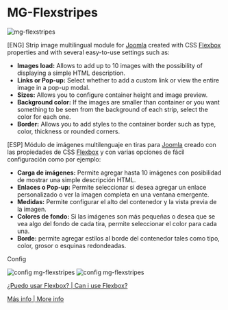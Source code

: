 # MG-Flexstripes

![mg-flexstripes](http://www.marcosgigena.ga/images/muestra-mg-flexstripes.jpg)

[ENG]
Strip image multilingual module for [Joomla](https://www.joomla.org) created with CSS [Flexbox](https://www.w3schools.com/css/css3_flexbox.asp) properties and with several easy-to-use settings such as:

- **Images load:** Allows to add up to 10 images with the possibility of displaying a simple HTML description.
- **Links or Pop-up:** Select whether to add a custom link or view the entire image in a pop-up modal.
- **Sizes:** Allows you to configure container height and image preview.
- **Background color:** If the images are smaller than container or you want something to be seen from the background of each strip, select the color for each one.
- **Border:** Allows you to add styles to the container border such as type, color, thickness or rounded corners.

[ESP]
Módulo de imágenes multilenguaje en tiras para [Joomla](https://www.joomla.org) creado con las propiedades de CSS [Flexbox](https://www.w3schools.com/css/css3_flexbox.asp) y con varias opciones de fácil configuración como por ejemplo:

- **Carga de imágenes:** Permite agregar hasta 10 imágenes con posibilidad de mostrar una simple descripción HTML.
- **Enlaces o Pop-up:** Permite seleccionar si desea agregar un enlace personalizado o ver la imagen completa en una ventana emergente.
- **Medidas:** Permite configurar el alto del contenedor y la vista previa de la imagen.
- **Colores de fondo:** Si las imágenes son más pequeñas o desea que se vea algo del fondo de cada tira, permite seleccionar el color para cada una.
- **Borde:** permite agregar estilos al borde del contenedor tales como tipo, color, grosor o esquinas redondeadas.


Config

![config mg-flexstripes](http://www.marcosgigena.ga/images/configES-mg-flexstripes.jpg)
![config mg-flexstripes](http://www.marcosgigena.ga/images/configEN-mg-flexstripes.jpg)


[¿Puedo usar Flexbox? | Can i use Flexbox?](http://www.caniuse.com/#search=flexbox)

[Más info | More info](http://bit.ly/mg-flexstripes)
